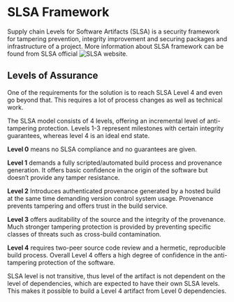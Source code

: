 # SLSA Framework

Supply chain Levels for Software Artifacts (SLSA) is a security framework for tampering prevention, integrity improvement and securing packages and infrastructure of a project. More information about SLSA framework can be found from SLSA official ![SLSA](https://slsa.dev "SLSA Framework") website.

## Levels of Assurance

One of the requirements for the solution is to reach SLSA Level 4 and even go beyond that. This requires a lot of process changes as well as technical work. 

The SLSA model consists of 4 levels, offering an incremental level of anti-tampering protection. Levels 1-3 represent milestones with certain integrity guarantees, whereas level 4 is an ideal end state.

**Level 0** means no SLSA compliance and no guarantees are given.

**Level 1** demands a fully scripted/automated build process and provenance generation. It offers basic confidence in the origin of the software but doesn’t provide any tamper resistance.

**Level 2** Introduces authenticated provenance generated by a hosted build at the same time demanding version control system usage. Provenance prevents tampering and offers trust in the build service.

**Level 3** offers auditability of the source and the integrity of the provenance. Much stronger tampering protection is provided by preventing specific classes of threats such as cross-build contamination.

**Level 4** requires two-peer source code review and a hermetic, reproducible build process. Overall Level 4 offers a high degree of confidence in the anti-tampering protection of the software.

SLSA level is not transitive, thus level of the artifact is not dependent on the level of dependencies, which are expected to have their own SLSA levels. This makes it possible to build a Level 4 artifact from Level 0 dependencies. 

